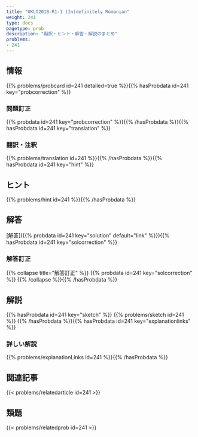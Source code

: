 ```yaml
---
title: "UKLO2018-R1-1 (In)definitely Romanian"
weight: 241
type: docs
pagetype: prob
description: "翻訳・ヒント・解答・解説のまとめ"
problems: 
- 241
---
```


## 情報

{{% problems/probcard id=241 detailed=true %}}{{% hasProbdata id=241 key="probcorrection" %}}

### 問題訂正

{{% probdata id=241 key="probcorrection" %}}{{% /hasProbdata %}}{{% hasProbdata id=241 key="translation" %}}

### 翻訳・注釈

{{% problems/translation id=241 %}}{{% /hasProbdata %}}{{% hasProbdata id=241 key="hint" %}}

## ヒント

{{% problems/hint id=241 %}}{{% /hasProbdata %}}

## 解答

[解答]({{% probdata id=241 key="solution" default="link" %}}){{% hasProbdata id=241 key="solcorrection" %}}

### 解答訂正

{{% collapse title="解答訂正" %}}
{{% probdata id=241 key="solcorrection" %}}
{{% /collapse %}}{{% /hasProbdata %}}

## 解説

{{% hasProbdata id=241 key="sketch" %}}
{{% problems/sketch id=241 %}}
{{% /hasProbdata %}}{{% hasProbdata id=241 key="explanationlinks" %}}

### 詳しい解説

{{% problems/explanationLinks id=241 %}}{{% /hasProbdata %}}

## 関連記事

{{< problems/relatedarticle id=241 >}}

## 類題

{{< problems/relatedprob id=241 >}}
